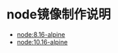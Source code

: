 # node镜像制作说明

- [node:8.16-alpine](./Dockerfile.8.16-alpine)
- [node:10.16-alpine](./Dockerfile.10.16-alpine)